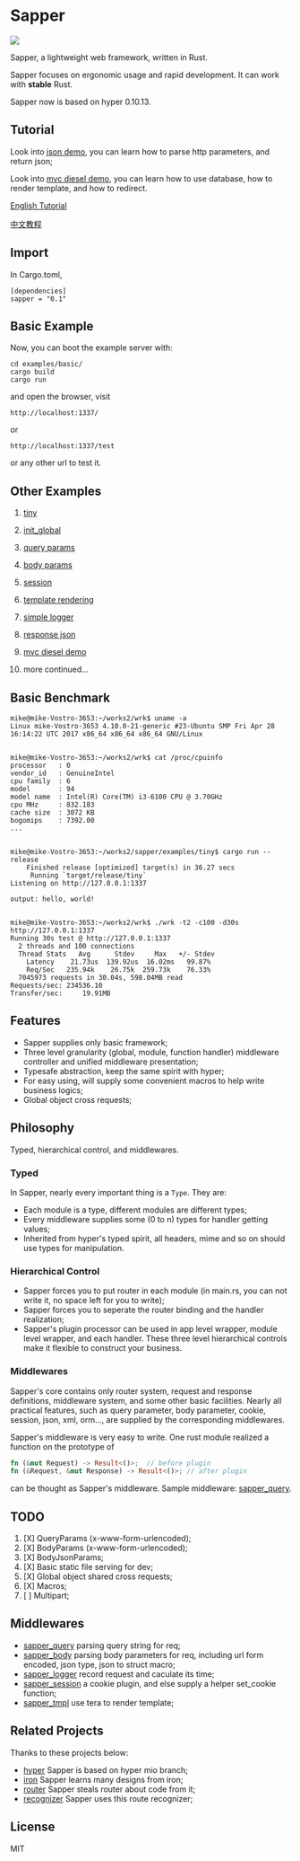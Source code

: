 # Sapper

![](https://travis-ci.org/sappworks/sapper.svg?branch=master)
 
Sapper, a lightweight web framework, written in Rust.

Sapper focuses on ergonomic usage and rapid development. It can work with **stable** Rust.

Sapper now is based on hyper 0.10.13.

## Tutorial

Look into [json demo](https://github.com/sappworks/sapper_examples/tree/master/json_example), you can learn how to parse http parameters, and return json;

Look into [mvc diesel demo](https://github.com/sappworks/sapper_examples/tree/master/mvc_example), you can learn how to use database, how to render template, and how to redirect.

[English Tutorial](https://github.com/sappworks/sapper/blob/master/docs/Tutorial-en.md)

[中文教程](https://github.com/sappworks/sapper/blob/master/docs/Tutorial-cn.md)

## Import

In Cargo.toml,

```
[dependencies]
sapper = "0.1"
```

## Basic Example

Now, you can boot the example server with:

```
cd examples/basic/
cargo build
cargo run
```

and open the browser, visit 

`http://localhost:1337/`

or

`http://localhost:1337/test`

or any other url to test it.

## Other Examples

1. [tiny](https://github.com/sappworks/sapper/tree/master/examples/tiny)
2. [init_global](https://github.com/sappworks/sapper/tree/master/examples/init_global)
3. [query params](https://github.com/sappworks/sapper_query/tree/master/examples/basic)
4. [body params](https://github.com/sappworks/sapper_body/tree/master/examples/basic)
5. [session](https://github.com/sappworks/sapper_session/tree/master/examples/basic)
6. [template rendering](https://github.com/sappworks/sapper_tmpl/tree/master/examples/basic)
7. [simple logger](https://github.com/sappworks/sapper_logger/tree/master/examples/basic)
8. [response json](https://github.com/sappworks/sapper_examples/tree/master/json_example)
10. [mvc diesel demo](https://github.com/sappworks/sapper_examples/tree/master/mvc_example)
 
11.  more continued...

## Basic Benchmark

```
mike@mike-Vostro-3653:~/works2/wrk$ uname -a
Linux mike-Vostro-3653 4.10.0-21-generic #23-Ubuntu SMP Fri Apr 28 16:14:22 UTC 2017 x86_64 x86_64 x86_64 GNU/Linux


mike@mike-Vostro-3653:~/works2/wrk$ cat /proc/cpuinfo 
processor	: 0
vendor_id	: GenuineIntel
cpu family	: 6
model		: 94
model name	: Intel(R) Core(TM) i3-6100 CPU @ 3.70GHz
cpu MHz		: 832.183
cache size	: 3072 KB
bogomips	: 7392.00
...


mike@mike-Vostro-3653:~/works2/sapper/examples/tiny$ cargo run --release
    Finished release [optimized] target(s) in 36.27 secs
     Running `target/release/tiny`
Listening on http://127.0.0.1:1337

output: hello, world!


mike@mike-Vostro-3653:~/works2/wrk$ ./wrk -t2 -c100 -d30s http://127.0.0.1:1337
Running 30s test @ http://127.0.0.1:1337
  2 threads and 100 connections
  Thread Stats   Avg      Stdev     Max   +/- Stdev
    Latency    21.73us  139.92us  16.02ms   99.87%
    Req/Sec   235.94k    26.75k  259.73k    76.33%
  7045973 requests in 30.04s, 598.04MB read
Requests/sec: 234536.10
Transfer/sec:     19.91MB
```

## Features

- Sapper supplies only basic framework;
- Three level granularity (global, module, function handler) middleware controller and unified middleware presentation; 
- Typesafe abstraction, keep the same spirit with hyper;
- For easy using, will supply some convenient macros to help write business logics;
- Global object cross requests;

## Philosophy

Typed, hierarchical control, and middlewares.


### Typed

In Sapper, nearly every important thing is a `Type`. They are:

- Each module is a type, different modules are different types;
- Every middleware supplies some (0 to n) types for handler getting values;
- Inherited from hyper's typed spirit, all headers, mime and so on should use types for manipulation. 

### Hierarchical Control

- Sapper forces you to put router in each module (in main.rs, you can not write it, no space left for you to write);
- Sapper forces you to seperate the router binding and the handler realization;
- Sapper's plugin processor can be used in app level wrapper, module level wrapper, and each handler. These three level hierarchical controls make it flexible to construct your business.

### Middlewares

Sapper's core contains only router system, request and response definitions, middleware system, and some other basic facilities. Nearly all practical features, such as query parameter, body parameter, cookie, session, json, xml, orm..., are supplied by the corresponding middlewares.

Sapper's middleware is very easy to write. One rust module realized a function on the prototype of 

```rust
fn (&mut Request) -> Result<()>;  // before plugin
fn (&Request, &mut Response) -> Result<()>; // after plugin
```

can be thought as Sapper's middleware. Sample middleware: [sapper_query](https://github.com/sappworks/sapper_query).

## TODO

1. [X] QueryParams (x-www-form-urlencoded);
2. [X] BodyParams (x-www-form-urlencoded);
3. [X] BodyJsonParams;
3. [X] Basic static file serving for dev;
5. [X] Global object shared cross requests;
6. [X] Macros;
4. [ ] Multipart;



## Middlewares

- [sapper_query](https://github.com/sappworks/sapper_query)  parsing query string for req;
- [sapper_body](https://github.com/sappworks/sapper_body) parsing body parameters for req, including url form encoded, json type, json to struct macro;
- [sapper_logger](https://github.com/sappworks/sapper_logger) record request and caculate its time;
- [sapper_session](https://github.com/sappworks/sapper_session) a cookie plugin, and else supply a helper set_cookie function;
- [sapper_tmpl](https://github.com/sappworks/sapper_tmpl) use tera to render template;


## Related Projects

Thanks to these projects below:

- [hyper](https://github.com/hyperium/hyper) Sapper is based on hyper mio branch;
- [iron](https://github.com/iron/iron) Sapper learns many designs from iron;
- [router](https://github.com/iron/router) Sapper steals router about code from it;
- [recognizer](https://github.com/conduit-rust/route-recognizer.rs) Sapper uses this route recognizer;


## License

MIT
